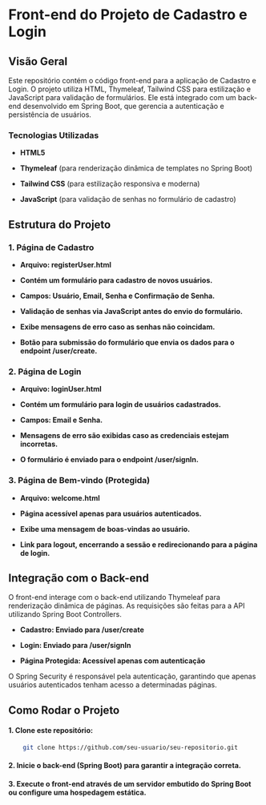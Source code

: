 # Front-end do Projeto de Cadastro e Login

## Visão Geral

Este repositório contém o código front-end para a aplicação de Cadastro e Login. O projeto utiliza HTML, Thymeleaf, Tailwind CSS para estilização e JavaScript para validação de formulários. Ele está integrado com um back-end desenvolvido em Spring Boot, que gerencia a autenticação e persistência de usuários.

### Tecnologias Utilizadas

- **HTML5**

- **Thymeleaf** (para renderização dinâmica de templates no Spring Boot)

- **Tailwind CSS** (para estilização responsiva e moderna)

- **JavaScript** (para validação de senhas no formulário de cadastro)

## Estrutura do Projeto

### 1. Página de Cadastro

- **Arquivo: registerUser.html**

- **Contém um formulário para cadastro de novos usuários.**

- **Campos: Usuário, Email, Senha e Confirmação de Senha.**

- **Validação de senhas via JavaScript antes do envio do formulário.**

- **Exibe mensagens de erro caso as senhas não coincidam.**

- **Botão para submissão do formulário que envia os dados para o endpoint /user/create.**

### 2. Página de Login

- **Arquivo: loginUser.html**

- **Contém um formulário para login de usuários cadastrados.**

- **Campos: Email e Senha.**

- **Mensagens de erro são exibidas caso as credenciais estejam incorretas.**

- **O formulário é enviado para o endpoint /user/signIn.**

###  3. Página de Bem-vindo (Protegida)

- **Arquivo: welcome.html**

- **Página acessível apenas para usuários autenticados.**

- **Exibe uma mensagem de boas-vindas ao usuário.**

- **Link para logout, encerrando a sessão e redirecionando para a página de login.**

## Integração com o Back-end

O front-end interage com o back-end utilizando Thymeleaf para renderização dinâmica de páginas. As requisições são feitas para a API utilizando Spring Boot Controllers.

- **Cadastro: Enviado para /user/create**

- **Login: Enviado para /user/signIn**

- **Página Protegida: Acessível apenas com autenticação**

O Spring Security é responsável pela autenticação, garantindo que apenas usuários autenticados tenham acesso a determinadas páginas.

## Como Rodar o Projeto

#### 1. Clone este repositório:

 ```bash
     git clone https://github.com/seu-usuario/seu-repositorio.git
   ```

#### 2. Inicie o back-end (Spring Boot) para garantir a integração correta.

#### 3. Execute o front-end através de um servidor embutido do Spring Boot ou configure uma hospedagem estática.  
